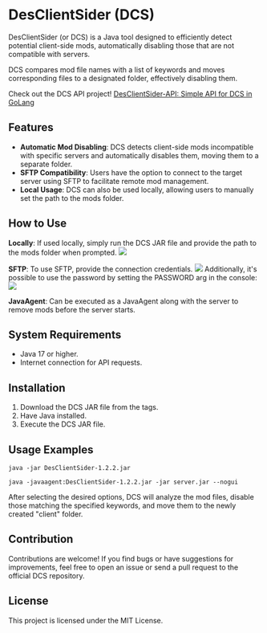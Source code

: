 
# DesClientSider (DCS)

DesClientSider (or DCS) is a Java tool designed to efficiently detect potential client-side mods, automatically disabling those that are not compatible with servers.

DCS compares mod file names with a list of keywords and moves corresponding files to a designated folder, effectively disabling them.

Check out the DCS API project!
[DesClientSider-API: Simple API for DCS in GoLang](https://github.com/Paique/DesClientSider-API)

## Features

- **Automatic Mod Disabling**: DCS detects client-side mods incompatible with specific servers and automatically disables them, moving them to a separate folder.
- **SFTP Compatibility**: Users have the option to connect to the target server using SFTP to facilitate remote mod management.
- **Local Usage**: DCS can also be used locally, allowing users to manually set the path to the mods folder.

## How to Use

**Locally**: If used locally, simply run the DCS JAR file and provide the path to the mods folder when prompted.
![](https://i.imgur.com/rHdsAV8.png)

**SFTP**: To use SFTP, provide the connection credentials.
![](https://i.imgur.com/wv39V3u.png)
Additionally, it's possible to use the password by setting the PASSWORD arg in the console:
![](https://i.imgur.com/HFP8QfK.png)

**JavaAgent**: Can be executed as a JavaAgent along with the server to remove mods before the server starts.

## System Requirements

- Java 17 or higher.
- Internet connection for API requests.

## Installation

1. Download the DCS JAR file from the tags.
2. Have Java installed.
3. Execute the DCS JAR file.

## Usage Examples

`java -jar DesClientSider-1.2.2.jar`

`java -javaagent:DesClientSider-1.2.2.jar -jar server.jar --nogui`

After selecting the desired options, DCS will analyze the mod files, disable those matching the specified keywords, and move them to the newly created "client" folder.

## Contribution

Contributions are welcome! If you find bugs or have suggestions for improvements, feel free to open an issue or send a pull request to the official DCS repository.

## License

This project is licensed under the MIT License.

